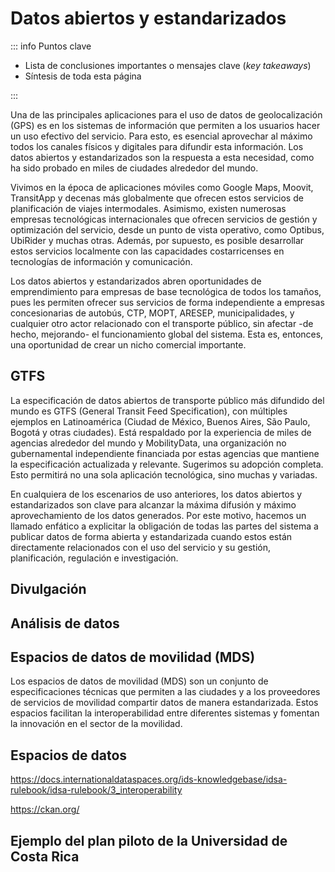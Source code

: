 # Datos abiertos y estandarizados

::: info Puntos clave

- Lista de conclusiones importantes o mensajes clave (_key takeaways_)
- Síntesis de toda esta página

:::

Una de las principales aplicaciones para el uso de datos de geolocalización (GPS) es en los sistemas de información que permiten a los usuarios hacer un uso efectivo del servicio. Para esto, es esencial aprovechar al máximo todos los canales físicos y digitales para difundir esta información. Los datos abiertos y estandarizados son la respuesta a esta necesidad, como ha sido probado en miles de ciudades alrededor del mundo.

Vivimos en la época de aplicaciones móviles como Google Maps, Moovit, TransitApp y decenas más globalmente que ofrecen estos servicios de planificación de viajes intermodales. Asimismo, existen numerosas empresas tecnológicas internacionales que ofrecen servicios de gestión y optimización del servicio, desde un punto de vista operativo, como Optibus, UbiRider y muchas otras. Además, por supuesto, es posible desarrollar estos servicios localmente con las capacidades costarricenses en tecnologías de información y comunicación.

Los datos abiertos y estandarizados abren oportunidades de emprendimiento para empresas de base tecnológica de todos los tamaños, pues les permiten ofrecer sus servicios de forma independiente a empresas concesionarias de autobús, CTP, MOPT, ARESEP, municipalidades, y cualquier otro actor relacionado con el transporte público, sin afectar -de hecho, mejorando- el funcionamiento global del sistema. Esta es, entonces, una oportunidad de crear un nicho comercial importante.

## GTFS

La especificación de datos abiertos de transporte público más difundido del mundo es GTFS (General Transit Feed Specification), con múltiples ejemplos en Latinoamérica (Ciudad de México, Buenos Aires, São Paulo, Bogotá y otras ciudades). Está respaldado por la experiencia de miles de agencias alrededor del mundo y MobilityData, una organización no gubernamental independiente financiada por estas agencias que mantiene la especificación actualizada y relevante. Sugerimos su adopción completa. Esto permitirá no una sola aplicación tecnológica, sino muchas y variadas.

En cualquiera de los escenarios de uso anteriores, los datos abiertos y estandarizados son clave para alcanzar la máxima difusión y máximo aprovechamiento de los datos generados. Por este motivo, hacemos un llamado enfático a explicitar la obligación de todas las partes del sistema a publicar datos de forma abierta y estandarizada cuando estos están directamente relacionados con el uso del servicio y su gestión, planificación, regulación e investigación.

## Divulgación

## Análisis de datos

## Espacios de datos de movilidad (MDS)

Los espacios de datos de movilidad (MDS) son un conjunto de especificaciones técnicas que permiten a las ciudades y a los proveedores de servicios de movilidad compartir datos de manera estandarizada. Estos espacios facilitan la interoperabilidad entre diferentes sistemas y fomentan la innovación en el sector de la movilidad.

## Espacios de datos

https://docs.internationaldataspaces.org/ids-knowledgebase/idsa-rulebook/idsa-rulebook/3_interoperability

https://ckan.org/

## Ejemplo del plan piloto de la Universidad de Costa Rica

